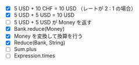 - [x] 5 USD + 10 CHF = 10 USD （レートが 2 : 1 の場合）
- [x] 5 USD + 5 USD = 10 USD
- [ ] 5 USD + 5 USD が Money を返す
- [x] Bank.reduce(Money)
- [x] Money を変換して換算を行う
- [x] Reduce(Bank, String)
- [ ] Sum.plus
- [ ] Expression.times
